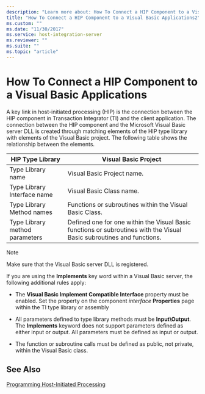 ```yaml
---
description: "Learn more about: How To Connect a HIP Component to a Visual Basic Applications"
title: "How To Connect a HIP Component to a Visual Basic Applications2"
ms.custom: ""
ms.date: "11/30/2017"
ms.service: host-integration-server
ms.reviewer: ""
ms.suite: ""
ms.topic: "article"
---
```

# How To Connect a HIP Component to a Visual Basic Applications
A key link in host-initiated processing (HIP) is the connection between the HIP component in Transaction Integrator (TI) and the client application. The connection between the HIP component and the Microsoft Visual Basic server DLL is created through matching elements of the HIP type library with elements of the Visual Basic project. The following table shows the relationship between the elements.  
  
|HIP Type Library|Visual Basic Project|  
|----------------------|--------------------------|  
|Type Library name|Visual Basic Project name.|  
|Type Library Interface name|Visual Basic Class name.|  
|Type Library Method names|Functions or subroutines within the Visual Basic Class.|  
|Type Library method parameters|Defined one for one within the Visual Basic functions or subroutines with the Visual Basic subroutines and functions.|  
  
> [!NOTE]
>  Make sure that the Visual Basic server DLL is registered.  
  
 If you are using the **Implements** key word within a Visual Basic server, the following additional rules apply:  
  
-   The **Visual Basic Implement Compatible Interface** property must be enabled. Set the property on the component *interface* **Properties** page within the TI type library or assembly  
  
-   All parameters defined to type library methods must be **Input\Output**. The **Implements** keyword does not support parameters defined as either input or output. All parameters must be defined as input or output.  
  
-   The function or subroutine calls must be defined as public, not private, within the Visual Basic class.  
  
## See Also  
 [Programming Host-Initiated Processing](../core/programming-host-initiated-processing1.md)
